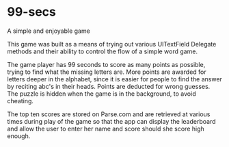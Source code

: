 # 99-secs
A simple and enjoyable game

This game was built as a means of trying out various UITextField Delegate methods and their ability to control the flow of a simple word game.  

The game player has 99 seconds to score as many points as possible, trying to find what the missing letters are.  More points are awarded
for letters deeper in the alphabet, since it is easier for people to find the answer by reciting abc's in their heads. Points are deducted for wrong guesses.
The puzzle is hidden when the game is in the background, to avoid cheating.  

The top ten scores are stored on Parse.com and are retrieved at various times during play of the game so that the app can display the leaderboard and allow the user to enter her name and score should she score high enough.
